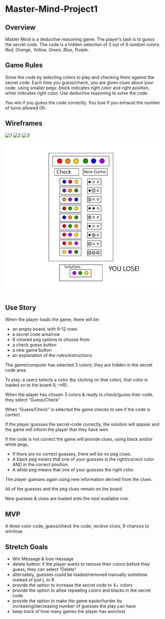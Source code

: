 # **Master-Mind-Project1**
## **Overview**
Master Mind is a deductive reasoning game.
The player’s task is to guess the secret code.
The code is a hidden selection of 3 out of 6 random colors: *Red, Orange, Yellow, Green, Blue, Purple*.
## **Game Rules**
Solve the code by selecting colors to play and checking them against the secret code. 
Each time you guess/check, you are given clues about your code, using smaller pegs: *black* indicates right color and right position, *white* indicates right color. Use deductive reasoning to solve the code.

You win if you guess the code correctly.
You lose if you exhaust the number of turns allowed (9). 

## **Wireframes**
![1](assets/state1.png)
![2](assets/state2.png)
![3](assets/state3.png)
![4](assets/state4.png)
## **Use Story**
When the player loads the game, there will be:
- an empty board, with 9-12 rows 
- a secret code area/row 
- 6 colored peg options to choose from 
- a check guess button
- a new game button 
- an explanation of the rules/instructions  

The game/computer has selected 3 colors; they are hidden in the secret code area.

To play: a users selects a color (by clicking on that color), that color is loaded on to the board (L—>R). 

When the player has chosen 3 colors & ready to check/guess their code, they select “Guess/Check”

When “Guess/Check” is selected the game checks to see if the code is correct. 

If the player guesses the secret-code correctly, the solution will appear and the game will inform the player that they have won. 

If the code is not correct the game will provide clues, using black and/or white pegs.
- If there are no correct guesses, there will be no peg clues. 
- A black peg means that one of your guesses is the right/correct color AND in the correct position.
- A white peg means that one of your guesses the right color. 

The player guesses again using new information derived from the clues.

All of the guesses and the peg clues remain on the board.

New guesses & clues are loaded onto the next available row. 

## **MVP**
A three color code, guess/check the code, recieve clues, 9 chances to win/lose. 
## **Stretch Goals**
- Win Message & lose message
- delete button: if the player wants to remove their colors before they guess, they can select “Delete”
- alternately, guesses could be loaded/removed manually somehow instead of just L to R 
- provide the option to increase the secret code to 4+ colors
- provide the option to allow repeating colors and blacks in the secret code
- provide the option to make the game easier/harder by increasing/decreasing number of guesses the play can have
- keep track of how many games the player has won/lost

